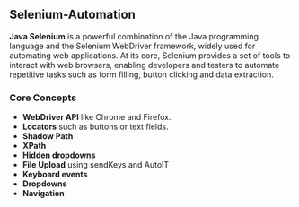 ## Selenium-Automation

<b>Java Selenium</b> is a powerful combination of the Java programming language and the Selenium WebDriver framework, widely used for automating web applications.
At its core, Selenium provides a set of tools to interact with web browsers, enabling developers and testers to automate repetitive tasks such as form filling, button clicking and data extraction.

### Core Concepts
- <b>WebDriver API</b> like Chrome and Firefox.
- <b>Locators</b> such as buttons or text fields.
- <b>Shadow Path</b>
- <b>XPath</b>
- <b>Hidden dropdowns</b>
- <b>File Upload</b> using sendKeys and AutoIT
- <b>Keyboard events</b>
- <b>Dropdowns</b>
- <b>Navigation</b>